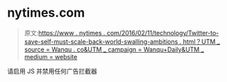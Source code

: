 # nytimes.com

> 原文:[https://www . nytimes . com/2016/02/11/technology/Twitter-to-save-self-must-scale-back-world-swalling-ambitions . html？UTM _ source = Wanqu . co&UTM _ campaign = Wanqu+Daily&UTM _ medium = website](https://www.nytimes.com/2016/02/11/technology/twitter-to-save-itself-must-scale-back-world-swallowing-ambitions.html?utm_source=wanqu.co&utm_campaign=Wanqu+Daily&utm_medium=website)

请启用 JS 并禁用任何广告拦截器